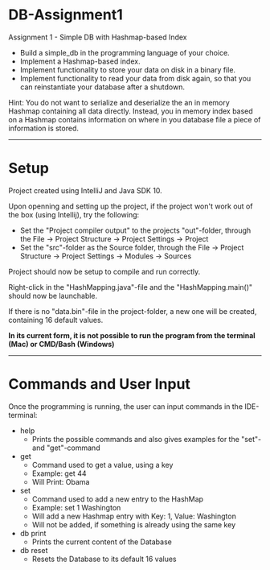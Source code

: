 # DB-Assignment1
Assignment 1 - Simple DB with Hashmap-based Index

- Build a simple_db in the programming language of your choice.
- Implement a Hashmap-based index.
- Implement functionality to store your data on disk in a binary file.
- Implement functionality to read your data from disk again, so that you can reinstantiate your database after a shutdown.

Hint: You do not want to serialize and deserialize the an in memory Hashmap containing all data directly. Instead, you in memory index based on a Hashmap contains information on where in you database file a piece of information is stored.

-----
# Setup

Project created using IntelliJ and Java SDK 10.

Upon openning and setting up the project, if the project won't work out of the box (using Intellij), try the following:
- Set the "Project compiler output" to the projects "out"-folder, through the File -> Project Structure -> Project Settings -> Project
- Set the "src"-folder as the Source folder, through the File -> Project Structure -> Project Settings -> Modules -> Sources

Project should now be setup to compile and run correctly.

Right-click in the "HashMapping.java"-file and the "HashMapping.main()" should now be launchable. 

If there is no "data.bin"-file in the project-folder, a new one will be created, containing 16 default values.

**In its current form, it is not possible to run the program from the terminal (Mac) or CMD/Bash (Windows)**

-----
# Commands and User Input

Once the programming is running, the user can input commands in the IDE-terminal:

- help
  - Prints the possible commands and also gives examples for the "set"- and "get"-command
- get
  - Command used to get a value, using a key
  - Example: get 44
  - Will Print: Obama
- set
  - Command used to add a new entry to the HashMap
  - Example: set 1 Washington
  - Will add a new Hashmap entry with Key: 1, Value: Washington
  - Will not be added, if something is already using the same key
- db print
  - Prints the current content of the Database
- db reset
  - Resets the Database to its default 16 values
